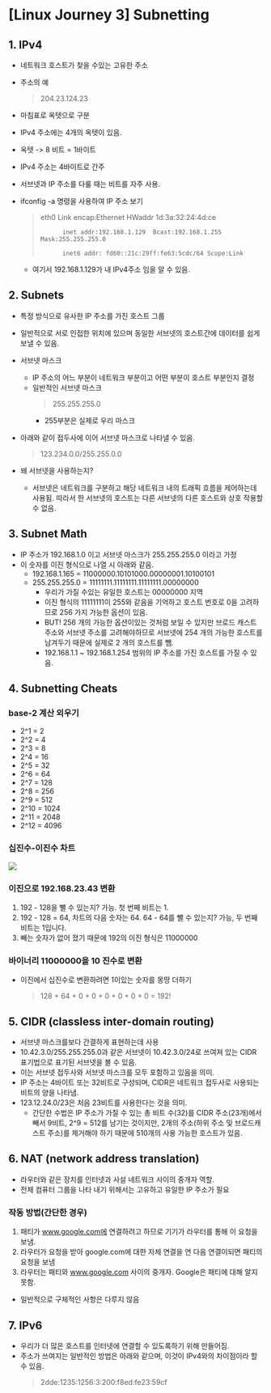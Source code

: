 # [Linux Journey 3] Subnetting
## 1. IPv4
- 네트워크 호스트가 찾을 수있는 고유한 주소
- 주소의 예
  > 204.23.124.23
- 마침표로 옥텟으로 구분
- IPv4 주소에는 4개의 옥텟이 있음.
- 옥텟 -> 8 비트 = 1바이트
- IPv4 주소는 4바이트로 간주
- 서브넷과 IP 주소를 다룰 때는 비트를 자주 사용.
- ifconfig -a 명령을 사용하여 IP 주소 보기
  > eth0      Link encap:Ethernet  HWaddr 1d:3a:32:24:4d:ce   
  >  
  >           inet addr:192.168.1.129  Bcast:192.168.1.255  Mask:255.255.255.0  
  > 
  >           inet6 addr: fd60::21c:29ff:fe63:5cdc/64 Scope:Link  
    
    - 여기서 192.168.1.129가 내 IPv4주소 임을 알 수 있음.
    

## 2. Subnets
- 특정 방식으로 유사한 IP 주소를 가진 호스트 그룹
- 일반적으로 서로 인접한 위치에 있으며 동일한 서브넷의 호스트간에 데이터를 쉽게 보낼 수 있음.
- 서브넷 마스크
  - IP 주소의 어느 부분이 네트워크 부분이고 어떤 부분이 호스트 부분인지 결정
  - 일반적인 서브넷 마스크
    > 255.255.255.0
      - 255부분은 실제로 우리 마스크
      
- 아래와 같이 접두사에 이어 서브넷 마스크로 나타낼 수 있음.
  > 123.234.0.0/255.255.0.0

- 왜 서브넷을 사용하는지?
  - 서브넷은 네트워크를 구분하고 해당 네트워크 내의 트래픽 흐름을 제어하는데 사용됨. 따라서 한 서브넷의 호스트는 다른 서브넷의 다른 호스트와 상호 작용할 수 없음.

## 3. Subnet Math
- IP 주소가 192.168.1.0 이고 서브넷 마스크가 255.255.255.0 이라고 가정
- 이 숫자를 이진 형식으로 나열 시 아래와 같음.
  - 192.168.1.165  = 11000000.10101000.00000001.10100101
  - 255.255.255.0  = 11111111.11111111.11111111.00000000
    - 우리가 가질 수있는 유일한 호스트는 00000000 지역
    - 이진 형식의 11111111이 255와 같음을 기억하고 호스트 번호로 0을 고려하므로 256 가지 가능한 옵션이 있음.
    - BUT! 256 개의 가능한 옵션이있는 것처럼 보일 수 있지만 브로드 캐스트 주소와 서브넷 주소를 고려해야하므로 서브넷에 254 개의 가능한 호스트를 남겨두기 때문에 실제로 2 개의 호스트를 뺌.
    - 192.168.1.1 ~ 192.168.1.254 범위의 IP 주소를 가진 호스트를 가질 수 있음.

## 4. Subnetting Cheats
### base-2 계산 외우기
- 2^1 = 2
- 2^2 = 4
- 2^3 = 8 
- 2^4 = 16
- 2^5 = 32
- 2^6 = 64
- 2^7 = 128
- 2^8 = 256
- 2^9 = 512
- 2^10 = 1024
- 2^11 = 2048
- 2^12 = 4096

### 십진수-이진수 차트  
![](https://user-images.githubusercontent.com/44868847/52422363-43139d80-2b39-11e9-84ed-89041a13055e.png)


### 이진으로 192.168.23.43 변환
1. 192 - 128을 뺄 수 있는지? 가능. 첫 번째 비트는 1.
2. 192 - 128 = 64, 차트의 다음 숫자는 64. 64 - 64를 뺄 수 있는지? 가능, 두 번째 비트는 1입니다.
3. 빼는 숫자가 없어 졌기 때문에 192의 이진 형식은 11000000

### 바이너리 11000000을 10 진수로 변환
- 이진에서 십진수로 변환하려면 1이있는 숫자를 몽땅 더하기
  > 128 + 64 + 0 + 0 + 0 + 0 + 0 + 0 = 192!

## 5. CIDR (classless inter-domain routing)
- 서브넷 마스크를보다 간결하게 표현하는데 사용
- 10.42.3.0/255.255.255.0과 같은 서브넷이 10.42.3.0/24로 쓰여져 있는 CIDR 표기법으로 표기된 서브넷을 볼 수 있음.
- 이는 서브넷 접두사와 서브넷 마스크를 모두 포함하고 있음을 의미.
- IP 주소는 4바이트 또는 32비트로 구성되며, CIDR은 네트워크 접두사로 사용되는 비트의 양을 나타냄.
- 123.12.24.0/23은 처음 23비트를 사용한다는 것을 의미.
  - 간단한 수법은 IP 주소가 가질 수 있는 총 비트 수(32)를 CIDR 주소(23개)에서 빼서 9비트, 2^9 = 512를 남기는 것이지만, 2개의 주소(하위 주소 및 브로드캐스트 주소)를 제거해야 하기 때문에 510개의 사용 가능한 호스트가 있음.

## 6. NAT (network address translation)
- 라우터와 같은 장치를 인터넷과 사설 네트워크 사이의 중개자 역할.
- 전체 컴퓨터 그룹을 나타 내기 위해서는 고유하고 유일한 IP 주소가 필요

### 작동 방법(간단한 경우)
1. 패티가 www.google.com에 연결하려고 하므로 기기가 라우터를 통해 이 요청을 보냄.
2. 라우터가 요청을 받아 google.com에 대한 자체 연결을 연 다음 연결이되면 패티의 요청을 보냄
3. 라우터는 패티와 www.google.com 사이의 중개자. Google은 패티에 대해 알지 못함.

- 일반적으로 구체적인 사항은 다루지 않음

## 7. IPv6
- 우리가 더 많은 호스트를 인터넷에 연결할 수 있도록하기 위해 만들어짐.
- 주소가 쓰여지는 일반적인 방법은 아래와 같으며, 이것이 IPv4와의 차이점이라 할 수 있음.  
  > 2dde:1235:1256:3:200:f8ed:fe23:59cf
